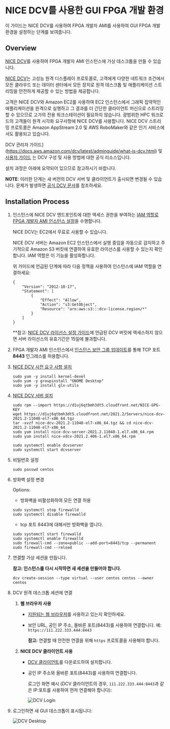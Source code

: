 # NICE DCV를 사용한 GUI FPGA 개발 환경
이 가이드는 NICE DCV를 사용하여 FPGA 개발자 AMI를 사용하여 GUI FPGA 개발 환경을 설정하는 단계를 보여줍니다.
      
## Overview

[NICE DCV](https://docs.aws.amazon.com/dcv/latest/adminguide/what-is-dcv.html)를 사용하여 FPGA 개발자 AMI 인스턴스에 가상 데스크톱을 만들 수 있습니다.

[NICE DCV](https://docs.aws.amazon.com/dcv/latest/adminguide/what-is-dcv.html)는 고성능 원격 디스플레이 프로토콜로, 고객에게 다양한 네트워크 조건에서 모든 클라우드 또는 데이터 센터에서 모든 장치로 원격 데스크톱 및 애플리케이션 스트리밍을 안전하게 제공할 수 있는 방법을 제공합니다. 

고객은 NICE DCV와 Amazon EC2를 사용하여 EC2 인스턴스에서 그래픽 집약적인 애플리케이션을 원격으로 실행하고 그 결과를 더 간단한 클라이언트 머신으로 스트리밍할 수 있으므로 고가의 전용 워크스테이션이 필요하지 않습니다. 광범위한 HPC 워크로드의 고객들이 원격 시각화 요구사항에 NICE DCV를 사용합니다. NICE DCV 스트리밍 프로토콜은 Amazon AppStream 2.0 및 AWS RoboMaker와 같은 인기 서비스에서도 활용되고 있습니다.

DCV 관리자 가이드](https://docs.aws.amazon.com/dcv/latest/adminguide/what-is-dcv.html) 및 [사용자 가이드](https://docs.aws.amazon.com/dcv/latest/userguide/getting-started.html) 는 DCV 구성 및 사용 방법에 대한 공식 리소스입니다.

설치 과정은 아래에 요약되어 있으므로 참고하시기 바랍니다.

**NOTE**:
이러한 단계는 새 버전의 DCV 서버 및 클라이언트가 출시되면 변경될 수 있습니다.
문제가 발생하면 [공식 DCV 문서](https://docs.aws.amazon.com/dcv/latest/adminguide/what-is-dcv.html)를 참조하세요.

## Installation Process

1. 인스턴스에 NICE DCV 엔드포인트에 대한 액세스 권한을 부여하는 [IAM 역할로 FPGA 개발자 AMI 인스턴스 설정](https://docs.aws.amazon.com/dcv/latest/adminguide/setting-up-license.html#setting-up-license-ec2)을 수행합니다.

    NICE DCV는 EC2에서 무료로 사용할 수 있습니다.

    NICE DCV 서버는 Amazon EC2 인스턴스에서 실행 중임을 자동으로 감지하고 주기적으로 Amazon S3 버킷에 연결하여 유효한 라이선스를 사용할 수 있는지 확인합니다. IAM 역할은 이 기능을 활성화합니다.
    
    위 가이드에 언급된 단계에 따라 다음 정책을 사용하여 인스턴스에 IAM 역할을 연결하세요:
    ```
    {
        "Version": "2012-10-17",
        "Statement": [
            {
                "Effect": "Allow",
                "Action": "s3:GetObject",
                "Resource": "arn:aws:s3:::dcv-license.region/*"
            }
        ]
    }
    ```
    **참고: [NICE DCV 라이선스 설정 가이드](https://docs.aws.amazon.com/dcv/latest/adminguide/setting-up-license.html#setting-up-license-ec2)에 언급된 DCV 버킷에 액세스하지 않으면 서버 라이선스의 유효기간은 15일에 불과합니다.

1. FPGA 개발자 AMI 인스턴스에서 [인스턴스 보안 그룹 업데이트](https://docs.aws.amazon.com/AWSEC2/latest/UserGuide/using-network-security.html#adding-security-group-rule)를 통해 TCP 포트 **8443** 인그레스를 허용합니다.

1. [NICE DCV 사전 요구 사항 설치](https://docs.aws.amazon.com/dcv/latest/adminguide/setting-up-installing-linux-prereq.html)

   ```
   sudo yum -y install kernel-devel
   sudo yum -y groupinstall "GNOME Desktop"
   sudo yum -y install glx-utils
   ```

1. [NICE DCV 서버 설치](https://docs.aws.amazon.com/dcv/latest/adminguide/setting-up-installing-linux-server.html)

   ```
   sudo rpm --import https://d1uj6qtbmh3dt5.cloudfront.net/NICE-GPG-KEY
   wget https://d1uj6qtbmh3dt5.cloudfront.net/2021.2/Servers/nice-dcv-2021.2-11048-el7-x86_64.tgz
   tar -xvzf nice-dcv-2021.2-11048-el7-x86_64.tgz && cd nice-dcv-2021.2-11048-el7-x86_64
   sudo yum install nice-dcv-server-2021.2.11048-1.el7.x86_64.rpm
   sudo yum install nice-xdcv-2021.2.406-1.el7.x86_64.rpm

   sudo systemctl enable dcvserver
   sudo systemctl start dcvserver
   ```

1. 비밀번호 설정

   ```
   sudo passwd centos
   ```

1. 방화벽 설정 변경
   
   Options: 
   
   * 방화벽을 비활성화하여 모든 연결 허용
   ```
   sudo systemctl stop firewalld
   sudo systemctl disable firewalld
   ```
   
   * tcp 포트 8443에 대해서만 방화벽을 엽니다.
   
   ```
   sudo systemctl start firewalld
   sudo systemctl enable firewalld
   sudo firewall-cmd --zone=public --add-port=8443/tcp --permanent
   sudo firewall-cmd --reload
   ```

1. 연결할 가상 세션을 만듭니다.    
   
   **참고: 인스턴스를 다시 시작하면 새 세션을 만들어야 합니다.** 

   ```
   dcv create-session --type virtual --user centos centos --owner centos
   ```

1. DCV 원격 데스크톱 세션에 연결

    1. **웹 브라우저 사용**
    
       * [지원되는 웹 브라우저](https://docs.aws.amazon.com/dcv/latest/adminguide/what-is-dcv.html#what-is-dcv-requirements)를 사용하고 있는지 확인하세요.
       
       * 보안 URL, 공인 IP 주소, 올바른 포트(8443)를 사용하여 연결합니다. 예: `https://111.222.333.444:8443`
    
          **참고:** 연결할 때 안전한 연결을 위해 `https` 프로토콜을 사용해야 합니다.              

    1. **NICE DCV 클라이언트 사용**
    
       * [DCV 클라이언트](https://download.nice-dcv.com/)를 다운로드하여 설치합니다.
       
       * 공인 IP 주소와 올바른 포트(8443)를 사용하여 연결합니다.

          로그인 화면 예시 (DCV 클라이언트의 경우, `111.222.333.444:8443`과 같은 IP:포트를 사용하여 먼저 연결해야 합니다):
    
          ![DCV Login](images/dcv_login.png)

1. 로그인하면 새 GUI 데스크톱이 표시됩니다:

    ![DCV Desktop](images/dcv_desktop.png)
